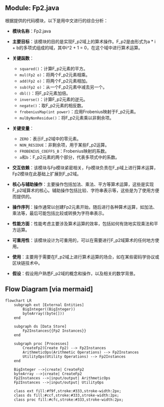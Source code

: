## Module: Fp2.java
根据提供的代码模块，以下是用中文进行的综合分析：

- **模块名称**：Fp2.java

- **主要目标**：该模块的目的是实现F_p2域上的算术操作。F_p2是由形式为a * i + b的多项式组成的域，其中i^2 + 1 = 0，在这个域中进行算术运算。

- **关键函数**：
  - `squared()`：计算F_p2元素的平方。
  - `mul(Fp2 o)`：将两个F_p2元素相乘。
  - `add(Fp2 o)`：将两个F_p2元素相加。
  - `sub(Fp2 o)`：从一个F_p2元素中减去另一个。
  - `dbl()`：将F_p2元素加倍。
  - `inverse()`：计算F_p2元素的逆元。
  - `negate()`：取F_p2元素的相反数。
  - `frobeniusMap(int power)`：应用Frobenius映射于F_p2元素。
  - `mulByNonResidue()`：将F_p2元素乘以非剩余项。

- **关键变量**：
  - `ZERO`：表示F_p2域中的零元素。
  - `NON_RESIDUE`：非剩余项，用于某些F_p2运算。
  - `FROBENIUS_COEFFS_B`：Frobenius映射的系数。
  - `a`和`b`：F_p2元素的两个部分，代表多项式中的系数。

- **交互依赖**：该模块与Fp模块紧密相关，Fp模块负责在F_p域上进行算术运算，Fp2模块在此基础上扩展到F_p2域。

- **核心与辅助操作**：主要操作包括加法、乘法、平方等算术运算，这些是实现F_p2域算术的核心。辅助操作包括比较、字符串表示等，这些是为了使用方便而提供的。

- **操作序列**：操作通常以创建Fp2元素开始，随后进行各种算术运算，如加法、乘法等，最后可能包括比较或转换为字符串表示。

- **性能方面**：性能考虑主要涉及算术运算的效率，包括如何有效地实现乘法和平方运算。

- **可重用性**：该模块设计为可重用的，可以在需要进行F_p2域算术的任何地方使用。

- **使用**：主要用于需要在F_p2域上进行算术运算的场合，如在某些密码学协议或区块链技术中。

- **假设**：假设用户熟悉F_p2域的概念和操作，以及相关的数学背景。
## Flow Diagram [via mermaid]
```mermaid
flowchart LR
    subgraph ext [External Entities]
        BigInteger((BigInteger))
        byteArray((byte[]))
    end

    subgraph ds [Data Store]
        Fp2Instances{{Fp2 Instances}}
    end

    subgraph proc [Processes]
        CreateFp2(Create Fp2) --> Fp2Instances
        ArithmeticOps(Arithmetic Operations) --> Fp2Instances
        UtilityOps(Utility Operations) --> Fp2Instances
    end

    BigInteger -->|create| CreateFp2
    byteArray -->|create| CreateFp2
    Fp2Instances -->|input/output| ArithmeticOps
    Fp2Instances -->|input/output| UtilityOps

    class ext fill:#f9f,stroke:#333,stroke-width:2px;
    class ds fill:#ccf,stroke:#333,stroke-width:2px;
    class proc fill:#cfc,stroke:#333,stroke-width:2px;
```

